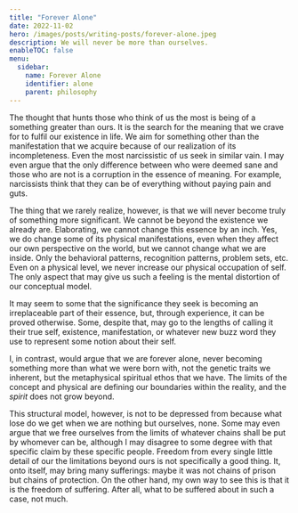```yaml
---
title: "Forever Alone"
date: 2022-11-02
hero: /images/posts/writing-posts/forever-alone.jpeg
description: We will never be more than ourselves.
enableTOC: false
menu:
  sidebar:
    name: Forever Alone
    identifier: alone
    parent: philosophy
---
```


The thought that hunts those who think of us the most is being of a
something greater than ours. It is the search for the meaning that we
crave for to fulfil our existence in life. We aim for something other
than the manifestation that we acquire because of our realization of
its incompleteness. Even the most narcissistic of us seek in similar
vain. I may even argue that the only difference between who were
deemed sane and those who are not is a corruption in the essence of
meaning. For example, narcissists think that they can be of everything
without paying pain and guts.

The thing that we rarely realize, however, is that we will never
become truly of something more significant. We cannot be beyond the
existence we already are. Elaborating, we cannot change this essence
by an inch. Yes, we do change some of its physical manifestations,
even when they affect our own perspective on the world, but we cannot
change what we are inside. Only the behavioral patterns, recognition
patterns, problem sets, etc. Even on a physical level, we never
increase our physical occupation of self. The only aspect that may
give us such a feeling is the mental distortion of our conceptual
model.

It may seem to some that the significance they seek is becoming an
irreplaceable part of their essence, but, through experience, it can
be proved otherwise. Some, despite that, may go to the lengths of
calling it their true self, existence, manifestation, or whatever new
buzz word they use to represent some notion about their self.

I, in contrast, would argue that we are forever alone, never becoming
something more than what we were born with, not the genetic traits we
inherent, but the metaphysical spiritual ethos that we have. The
limits of the concept and physical are defining our boundaries within
the reality, and the *spirit* does not grow beyond.

This structural model, however, is not to be depressed from because
what lose do we get when we are nothing but ourselves, none. Some may
even argue that we free ourselves from the limits of whatever chains
shall be put by whomever can be, although I may disagree to some
degree with that specific claim by these specific people. Freedom from
every single little detail of our the limitations beyond ours is not
specifically a good thing. It, onto itself, may bring many sufferings:
maybe it was not chains of prison but chains of protection. On the
other hand, my own way to see this is that it is the freedom of
suffering. After all, what to be suffered about in such a case, not
much.
